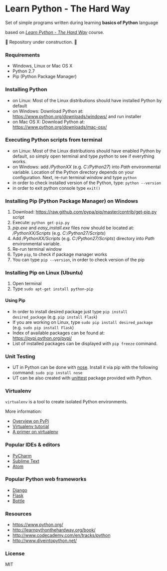 Learn Python - The Hard Way
=========================
Set of simple programs written during learning **basics of Python** language 

based on *[Learn Python - The Hard Way](http://learnpythonthehardway.org/book/)* course.

:construction: Repository under construction. :construction:

### Requirements
* Windows, Linux or Mac OS X
* Python 2.7
* Pip (Python Package Manager)

### Installing Python
* on Linux: Most of the Linux distributions should have installed Python by default
* on Windows: Download Python at: https://www.python.org/downloads/windows/ and run installer
* on Mac OS X: Download Python at: https://www.python.org/downloads/mac-osx/

### Executing Python scripts from terminal
* on Linux: Most of the Linux distributions should have enabled Python by default, so simply open terminal and type *python* to see if everything works.
* on Windows: add */PythonXX* (e.g. *C:/Python27*) into *Path* environmental variable. Location of the Python directory depends on your configuration. Next, re-run terminal window and type `python`
* in order to check installed version of the Python, type: `python --version`
* in order to exit python console type `exit()`

### Installing Pip (Python Package Manager) on Windows
1. Download: https://raw.github.com/pypa/pip/master/contrib/get-pip.py script
2. Execute: `python get-pip.py`
3. *pip.exe* and *easy_install.exe* files now should be located at: */PythonXX/Scripts* (e.g. *C:/Python27/Scripts*)
4. Add */PythonXX/Scripts* (e.g. *C:/Python27/Scripts*) directory into *Path* environmental variable.
5. Re-run terminal window
6. Type `pip`, to check if package manager works
7. You can type `pip --version`, in order to check version of the pip

### Installing Pip on Linux (Ubuntu)
1. Open terminal
2. Type `sudo apt-get install python-pip`

#### Using Pip
* In order to install desired package just type `pip install desired_package` (e.g. `pip install Flask`)
* If you are working on Linux, type `sudo pip install desired_package` (e.g. `sudo pip install Flask`)
* Index of available packages can be found at: https://pypi.python.org/pypi/
* List of installed packages can be displayed with `pip freeze` command.

### Unit Testing
* UT in Python can be done with [nose](https://pypi.python.org/pypi/nose/). Install it via pip with the following command: `sudo pip install nose`
* UT can be also created with [unittest](https://docs.python.org/2/library/unittest.html) package provided with Python.

### Virtualenv

`virtualenv` is a tool to create isolated Python environments.

More information:
* [Overview on PyPi](https://pypi.python.org/pypi/virtualenv)
* [Virtualenv tutorial](http://simononsoftware.com/virtualenv-tutorial/)
* [A primer on virtualenv](http://iamzed.com/2009/05/07/a-primer-on-virtualenv/)

### Popular IDEs & editors
* [PyCharm](https://www.jetbrains.com/pycharm/)
* [Sublime Text](http://www.sublimetext.com/)
* [Atom](https://atom.io/)

### Popular Python web frameworks
* [Django](https://www.djangoproject.com/)
* [Flask](http://flask.pocoo.org/)
* [Bottle](http://bottlepy.org/)

### Resources
* https://www.python.org/
* http://learnpythonthehardway.org/book/
* http://www.codecademy.com/en/tracks/python
* http://www.diveintopython.net/

### License
MIT
